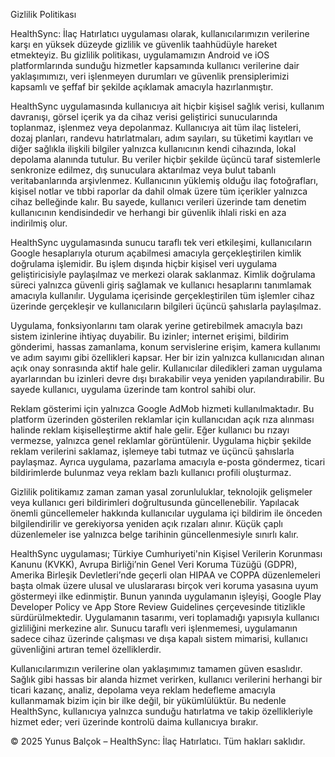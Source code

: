 Gizlilik Politikası

HealthSync: İlaç Hatırlatıcı uygulaması olarak, kullanıcılarımızın verilerine karşı en yüksek düzeyde gizlilik ve güvenlik taahhüdüyle hareket etmekteyiz. Bu gizlilik politikası, uygulamamızın Android ve iOS platformlarında sunduğu hizmetler kapsamında kullanıcı verilerine dair yaklaşımımızı, veri işlenmeyen durumları ve güvenlik prensiplerimizi kapsamlı ve şeffaf bir şekilde açıklamak amacıyla hazırlanmıştır.

HealthSync uygulamasında kullanıcıya ait hiçbir kişisel sağlık verisi, kullanım davranışı, görsel içerik ya da cihaz verisi geliştirici sunucularında toplanmaz, işlenmez veya depolanmaz. Kullanıcıya ait tüm ilaç listeleri, dozaj planları, randevu hatırlatmaları, adım sayıları, su tüketimi kayıtları ve diğer sağlıkla ilişkili bilgiler yalnızca kullanıcının kendi cihazında, lokal depolama alanında tutulur. Bu veriler hiçbir şekilde üçüncü taraf sistemlerle senkronize edilmez, dış sunuculara aktarılmaz veya bulut tabanlı veritabanlarında arşivlenmez. Kullanıcının yüklemiş olduğu ilaç fotoğrafları, kişisel notlar ve tıbbi raporlar da dahil olmak üzere tüm içerikler yalnızca cihaz belleğinde kalır. Bu sayede, kullanıcı verileri üzerinde tam denetim kullanıcının kendisindedir ve herhangi bir güvenlik ihlali riski en aza indirilmiş olur.

HealthSync uygulamasında sunucu taraflı tek veri etkileşimi, kullanıcıların Google hesaplarıyla oturum açabilmesi amacıyla gerçekleştirilen kimlik doğrulama işlemidir. Bu işlem dışında hiçbir kişisel veri uygulama geliştiricisiyle paylaşılmaz ve merkezi olarak saklanmaz. Kimlik doğrulama süreci yalnızca güvenli giriş sağlamak ve kullanıcı hesaplarını tanımlamak amacıyla kullanılır. Uygulama içerisinde gerçekleştirilen tüm işlemler cihaz üzerinde gerçekleşir ve kullanıcıların bilgileri üçüncü şahıslarla paylaşılmaz.

Uygulama, fonksiyonlarını tam olarak yerine getirebilmek amacıyla bazı sistem izinlerine ihtiyaç duyabilir. Bu izinler; internet erişimi, bildirim gönderimi, hassas zamanlama, konum servislerine erişim, kamera kullanımı ve adım sayımı gibi özellikleri kapsar. Her bir izin yalnızca kullanıcıdan alınan açık onay sonrasında aktif hale gelir. Kullanıcılar diledikleri zaman uygulama ayarlarından bu izinleri devre dışı bırakabilir veya yeniden yapılandırabilir. Bu sayede kullanıcı, uygulama üzerinde tam kontrol sahibi olur.

Reklam gösterimi için yalnızca Google AdMob hizmeti kullanılmaktadır. Bu platform üzerinden gösterilen reklamlar için kullanıcıdan açık rıza alınması halinde reklam kişiselleştirme aktif hale gelir. Eğer kullanıcı bu rızayı vermezse, yalnızca genel reklamlar görüntülenir. Uygulama hiçbir şekilde reklam verilerini saklamaz, işlemeye tabi tutmaz ve üçüncü şahıslarla paylaşmaz. Ayrıca uygulama, pazarlama amacıyla e-posta göndermez, ticari bildirimlerde bulunmaz veya reklam bazlı kullanıcı profili oluşturmaz.

Gizlilik politikamız zaman zaman yasal zorunluluklar, teknolojik gelişmeler veya kullanıcı geri bildirimleri doğrultusunda güncellenebilir. Yapılacak önemli güncellemeler hakkında kullanıcılar uygulama içi bildirim ile önceden bilgilendirilir ve gerekiyorsa yeniden açık rızaları alınır. Küçük çaplı düzenlemeler ise yalnızca belge tarihinin güncellenmesiyle sınırlı kalır.

HealthSync uygulaması; Türkiye Cumhuriyeti'nin Kişisel Verilerin Korunması Kanunu (KVKK), Avrupa Birliği’nin Genel Veri Koruma Tüzüğü (GDPR), Amerika Birleşik Devletleri’nde geçerli olan HIPAA ve COPPA düzenlemeleri başta olmak üzere ulusal ve uluslararası birçok veri koruma yasasına uyum göstermeyi ilke edinmiştir. Bunun yanında uygulamanın işleyişi, Google Play Developer Policy ve App Store Review Guidelines çerçevesinde titizlikle sürdürülmektedir. Uygulamanın tasarımı, veri toplamadığı yapısıyla kullanıcı gizliliğini merkezine alır. Sunucu taraflı veri işlenmemesi, uygulamanın sadece cihaz üzerinde çalışması ve dışa kapalı sistem mimarisi, kullanıcı güvenliğini artıran temel özelliklerdir.

Kullanıcılarımızın verilerine olan yaklaşımımız tamamen güven esaslıdır. Sağlık gibi hassas bir alanda hizmet verirken, kullanıcı verilerini herhangi bir ticari kazanç, analiz, depolama veya reklam hedefleme amacıyla kullanmamak bizim için bir ilke değil, bir yükümlülüktür. Bu nedenle HealthSync, kullanıcıya yalnızca sunduğu hatırlatma ve takip özellikleriyle hizmet eder; veri üzerinde kontrolü daima kullanıcıya bırakır.

© 2025 Yunus Balçok – HealthSync: İlaç Hatırlatıcı. Tüm hakları saklıdır.
